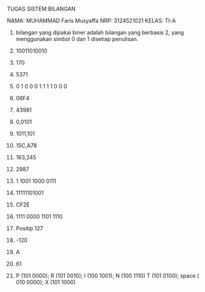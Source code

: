 TUGAS SISTEM BILANGAN

NAMA: MUHAMMAD Faris Musyaffa
NRP: 3124521021
KELAS: TI-A

1. bilangan yang dipakai biner adalah bilangan yang berbasis 2, yang menggunakan simbol 0 dan 1 disetiap penulisan.

2. 10011010010

3. 170

4. 5371

5. 0 1 0  0 0 1  1 1 1  0 0 0 

6. 06F4 

7. 43981

8. 0,0101

9. 1011,101

10. 15C,A78

11. 163,245

12. 2987

13. 1 1001 1000 0111

14. 11111101001

15. CF2E 

16.  1111 0000 1101 1110 

17.  Positip  127 

18. -120

19. A

20. 61

21. P (101 0000); R (101 0010); I (100 1001); N (100 1110) 
    T (101 0100); space ( 010 0000); X (101 1000) 
